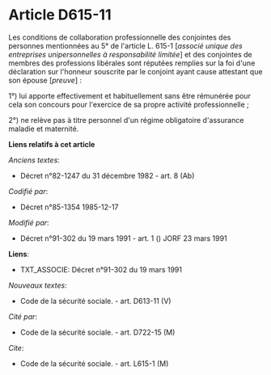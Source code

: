 # Article D615-11

Les conditions de collaboration professionnelle des conjointes des personnes mentionnées au 5° de l'article L. 615-1
[*associé unique des entreprises unipersonnelles à responsabilité limitée*] et des conjointes de membres des professions
libérales sont réputées remplies sur la foi d'une déclaration sur l'honneur souscrite par le conjoint ayant cause attestant
que son épouse [*preuve*] : 

1°) lui apporte effectivement et habituellement sans être rémunérée pour cela son concours pour l'exercice de sa propre
activité professionnelle ; 

2°) ne relève pas à titre personnel d'un régime obligatoire d'assurance maladie et maternité.

**Liens relatifs à cet article**

_Anciens textes_:

  - Décret n°82-1247 du 31 décembre 1982 - art. 8 (Ab)

_Codifié par_:

  - Décret n°85-1354 1985-12-17

_Modifié par_:

  - Décret n°91-302 du 19 mars 1991 - art. 1 () JORF 23 mars 1991

**Liens**:

  - TXT_ASSOCIE: Décret n°91-302 du 19 mars 1991

_Nouveaux textes_:

  - Code de la sécurité sociale. - art. D613-11 (V)

_Cité par_:

  - Code de la sécurité sociale. - art. D722-15 (M)

_Cite_:

  - Code de la sécurité sociale. - art. L615-1 (M)
